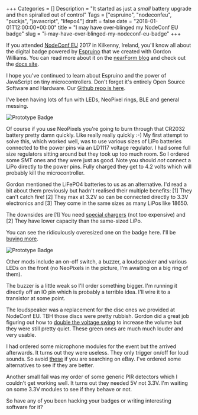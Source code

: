 +++
Categories = []
Description = "It started as just a *small* battery upgrade and then spiralled out of control"
Tags = ["espruino", "nodeconfeu", "puckjs", "javascript", "lifepo4"]
draft = false
date = "2018-01-01T12:00:00+00:00"
title = "I may have over-blinged my NodeConf EU badge"
slug = "i-may-have-over-blinged-my-nodeconf-eu-badge"
+++

If you attended [NodeConf EU](http://www.nodeconf.eu/) 2017 in Kilkenny, Ireland, you'll know all about the digital badge powered by [Espruino](https://www.espruino.com/) that we created with Gordon Williams. You can read more about it on the [nearForm blog](https://www.nearform.com/blog/say-hello-to-the-nodeconf-eu-hackable-badge/) and check out the [docs site](https://nodeconfeubadge.org/).

I hope you've continued to learn about Espruino and the power of JavaScript on tiny microcontrollers. Don't forget it's entirely Open Source Software and Hardware. Our [Github repo is here](https://github.com/nearform/nceubadge).

I've been having lots of fun with LEDs, NeoPixel rings, BLE and general messing.

![Prototype Badge](/img/2018/01/nceubadge_bling_1.jpg)

Of course if you use NeoPixels you're going to burn through that CR2032 battery pretty damn quickly. Like really really quickly :-) My first attempt to solve this, which worked well, was to use various sizes of LiPo batteries connected to the power pins via an LD1117 voltage regulator. I had some full size regulators sitting around but they took up too much room. So I ordered some SMT ones and they were just as good. Note you should _not_ connect a LiPo directly to the power pins. Fully charged they get to 4.2 volts which will probably kill the microcontroller.

Gordon mentioned the LiFePO4 batteries to us as an alternative. I'd read a bit about them previously but hadn't realised their multiple benefits: [1] They can't catch fire! [2] They max at 3.2V so can be connected directly to 3.3V electronics and [3] They come in the same sizes as many LiPos like 18650.

The downsides are [1] You need [special chargers](https://www.gearbest.com/chargers-batteries/pp_56674.html) (not too expensive) and [2] They have lower capacity than the same-sized LiPo.

You can see the ridiculously overesized one on the badge here. I'll be [buying more](https://www.gearbest.com/batteries-and-cases/pp_1113456.html).

![Prototype Badge](/img/2018/01/nceubadge_bling_2.jpg)

Other mods include an on-off switch, a buzzer, a loudspeaker and various LEDs on the front (no NeoPixels in the picture, I'm awaiting on a big ring of them).

The buzzer is a little weak so I'll order something bigger. I'm running it directly off an IO pin which is probably a terrible idea. I'll wire it to a transistor at some point.

The loudspeaker was a replacement for the disc ones we provided at NodeConf EU. TBH those discs were pretty rubbish. Gordon did a great job figuring out how to [double the voltage swing](https://nodeconfeubadge.org/workshop/sound/) to increase the volume but they were still pretty quiet. These green ones are much much louder and very usable.

I had ordered some microphone modules for the event but the arrived afterwards. It turns out they were useless. They only trigger on/off for loud sounds. So avoid [these](https://www.ebay.ie/sch/i.html?_nkw=Microphone+Sensor+AVR+PIC&_sacat=0) if you are searching on eBay. I've ordered some alternatives to see if they are better.

Another small fail was my order of some generic PIR detectors which I couldn't get working well. It turns out they needed 5V not 3.3V. I'm waiting on some 3.3V modules to see if they behave or not.

So have any of you been hacking your badges or writing interesting software for it?
